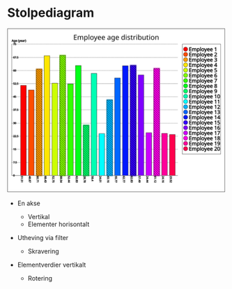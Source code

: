 # Stolpediagram #

<img src="bar_chart.svg" alt="bar chart" width="500" height="375" />

* En akse
  * Vertikal
  * Elementer horisontalt
* Utheving via filter
  * Skravering

* Elementverdier vertikalt
  * Rotering
